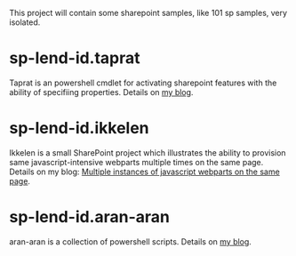 This project will contain some sharepoint samples, like 101 sp samples, very isolated. 

sp-lend-id.taprat
=================
Taprat is an powershell cmdlet for activating sharepoint features with the ability of specifiing properties. Details on [my blog](http://sharepointkunskap.wordpress.com/2012/04/10/creating-custom-powershell-cmdlet/).

sp-lend-id.ikkelen
==================
Ikkelen is a small SharePoint project which illustrates the ability to provision same javascript-intensive webparts multiple times on the same page.
Details on my blog: [Multiple instances of javascript webparts on the same page](http://sharepointkunskap.wordpress.com/2012/06/21/multiple-instances-of-javascript-webparts-on-the-same-page/).

sp-lend-id.aran-aran
====================
aran-aran is a collection of powershell scripts. Details on [my blog](http://sharepointkunskap.wordpress.com/2012/12/11/powershell-copy-an-entire-document-library-from-sharepoint-2007-to-disk/).
